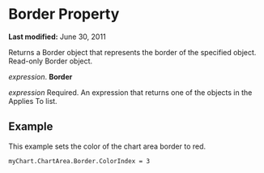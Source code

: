 
# Border Property

 **Last modified:** June 30, 2011

Returns a Border object that represents the border of the specified object. Read-only Border object.

 _expression_. **Border**

 _expression_ Required. An expression that returns one of the objects in the Applies To list.

## Example

This example sets the color of the chart area border to red.


```
myChart.ChartArea.Border.ColorIndex = 3
```

